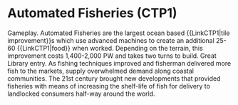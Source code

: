# Automated Fisheries (CTP1)

Gameplay.
Automated Fisheries are the largest ocean based {{LinkCTP1|tile improvement}}s which use advanced machines to create an additional 25-60 {{LinkCTP1|food}} when worked. Depending on the terrain, this improvement costs 1,400-2,000 PW and takes two turns to build. 
Great Library entry.
As fishing techniques improved and fisherman delivered more fish to the markets, supply overwhelmed demand along coastal communities. The 21st century brought new developments that provided fisheries with means of increasing the shelf-life of fish for delivery to landlocked consumers half-way around the world.
